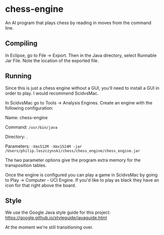 # chess-engine

An AI program that plays chess by reading in moves from the command line.

## Compiling

In Eclipse, go to File -> Export. Then in the Java directory, select Runnable Jar File. Note the location of the exported file.

## Running

Since this is just a chess engine without a GUI, you'll need to install a GUI in order to play. I would recommend ScidvsMac.

In ScidvsMac go to Tools -> Analysis Engines. Create an engine with the following configuration:

Name: chess-engine

Command: `/usr/bin/java`

Directory: .

Parameters: `-Xms512M -Xmx1524M -jar /Users/philip.leszczynski/chess/chess_engine/chess_engine.jar`

The two parameter options give the program extra memory for the transposition tables.

Once the engine is configured you can play a game in ScidvsMac by going to Play -> Computer - UCI Engine. If you'd like to play as black they have an icon for that right above the board.

## Style

We use the Google Java style guide for this project: https://google.github.io/styleguide/javaguide.html

At the moment we're still transitioning over.
